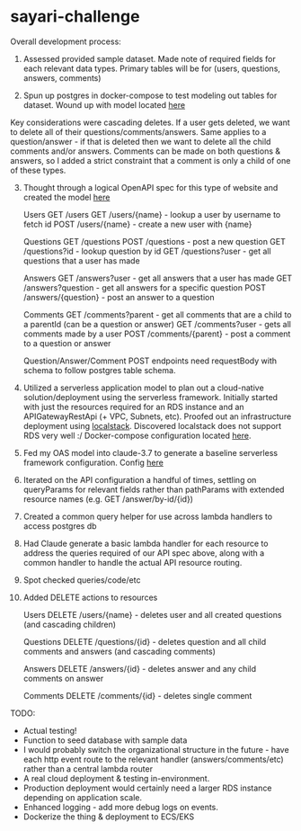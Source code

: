 # sayari-challenge

Overall development process:

1. Assessed provided sample dataset. Made note of required fields for each relevant data types. Primary tables will be for (users, questions, answers, comments)

2. Spun up postgres in docker-compose to test modeling out tables for dataset. Wound up with model located [here](serverless-aws-api/init.sql) 

Key considerations were cascading deletes. If a user gets deleted, we want to delete all of their questions/comments/answers. 
Same applies to a question/answer - if that is deleted then we want to delete all the child comments and/or answers. 
Comments can be made on both questions & answers, so I added a strict constraint that a comment is only a child of one of these types. 

3. Thought through a logical OpenAPI spec for this type of website and created the model [here](serverless-aws-api/stack-overfaux-oas.yml) 

    Users
    GET  /users
    GET  /users/{name} - lookup a user by username to fetch id
    POST /users/{name} - create a new user with {name}

    Questions
    GET  /questions
    POST /questions         - post a new question
    GET  /questions?id     - lookup question by id 
    GET  /questions?user   - get all questions that a user has made

    Answers 
    GET  /answers?user     - get all answers that a user has made
    GET  /answers?question - get all answers for a specific question
    POST /answers/{question} - post an answer to a question

    Comments
    GET  /comments?parent  - get all comments that are a child to a parentId (can be a question or answer)
    GET  /comments?user    - gets all comments made by a user
    POST /comments/{parent}  - post a comment to a question or answer

    Question/Answer/Comment POST endpoints need requestBody with schema to follow postgres table schema. 

4. Utilized a serverless application model to plan out a cloud-native solution/deployment using the serverless framework. Initially started with just the resources required for an RDS instance and an APIGatewayRestApi (+ VPC, Subnets, etc). Proofed out an infrastructure deployment using [localstack](https://www.localstack.cloud/). Discovered localstack does not support RDS very well :/
Docker-compose configuration located [here](serverless-aws-api/docker-compose.yml). 

5. Fed my OAS model into claude-3.7 to generate a baseline serverless framework configuration. 
Config [here](serverless-aws-api/serverless.yml)

6. Iterated on the API configuration a handful of times, settling on queryParams for relevant fields rather than pathParams with extended resource names (e.g. GET /answer/by-id/{id})

7. Created a common query helper for use across lambda handlers to access postgres db

8. Had Claude generate a basic lambda handler for each resource to address the queries required of our API spec above, along with a common handler to handle the actual API resource routing. 

9. Spot checked queries/code/etc 

10. Added DELETE actions to resources

    Users
    DELETE /users/{name} - deletes user and all created questions (and cascading children)

    Questions
    DELETE /questions/{id} - deletes question and all child comments and answers (and cascading comments)

    Answers
    DELETE /answers/{id} - deletes answer and any child comments on answer

    Comments
    DELETE /comments/{id} - deletes single comment





TODO:
- Actual testing!
- Function to seed database with sample data
- I would probably switch the organizational structure in the future - have each http event route to the relevant handler (answers/comments/etc) rather than a central lambda router
- A real cloud deployment & testing in-environment. 
- Production deployment would certainly need a larger RDS instance depending on application scale.
- Enhanced logging - add more debug logs on events. 
- Dockerize the thing & deployment to ECS/EKS
